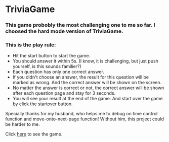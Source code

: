# TriviaGame

### This game probobly the most challenging one to me so far. I choosed the hard mode version of TriviaGame. 

### This is the play rule:

* Hit the start button to start the game.
* You should answer it within 5s. (I know, it is challenging, but just push yourself, is this sounds familier?)
* Each question has only one correct answer.
* If you didn't choose an answer, the result for this question will be marked as wrong. And the correct answer will be shown on the screen.
* No matter the answer is correct or not, the correct answer will be shown after each question page and stay for 3 seconds.
* You will see your result at the end of the game. And start over the game by click the startover button.

Specially thanks for my husband, who helps me to debug on time control function and move-onto-next-page function! Without him, this project could be harder to me.

Click [here](http://www.abc.com) to see the game.

